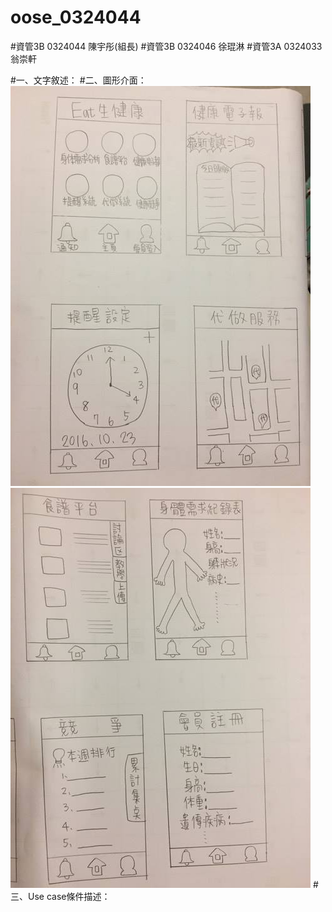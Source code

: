 # oose_0324044
#資管3B 0324044 陳宇彤(組長)
#資管3B 0324046 徐琨淋
#資管3A 0324033 翁崇軒

#一、文字敘述：
#二、圖形介面：
![GITHUB](https://github.com/0324044/oose_0324044/blob/master/%E5%9C%96%E5%BD%A2%E4%BB%8B%E9%9D%A21.jpg "git圖示")
![GITHUB](https://github.com/0324044/oose_0324044/blob/master/%E5%9C%96%E5%BD%A2%E4%BB%8B%E9%9D%A22.jpg "git圖示")
#三、Use case條件描述：

